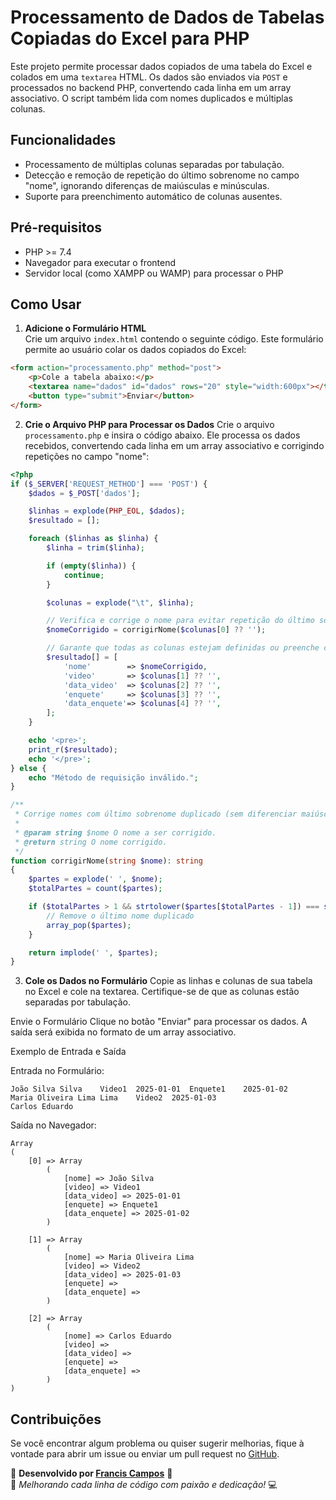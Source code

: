 # Processamento de Dados de Tabelas Copiadas do Excel para PHP

Este projeto permite processar dados copiados de uma tabela do Excel e colados em uma `textarea` HTML. Os dados são enviados via `POST` e processados no backend PHP, convertendo cada linha em um array associativo. O script também lida com nomes duplicados e múltiplas colunas.

## Funcionalidades

- Processamento de múltiplas colunas separadas por tabulação.
- Detecção e remoção de repetição do último sobrenome no campo "nome", ignorando diferenças de maiúsculas e minúsculas.
- Suporte para preenchimento automático de colunas ausentes.

## Pré-requisitos

- PHP >= 7.4
- Navegador para executar o frontend
- Servidor local (como XAMPP ou WAMP) para processar o PHP

## Como Usar

1. **Adicione o Formulário HTML**  
   Crie um arquivo `index.html` contendo o seguinte código. Este formulário permite ao usuário colar os dados copiados do Excel:

```html
<form action="processamento.php" method="post">
    <p>Cole a tabela abaixo:</p>
    <textarea name="dados" id="dados" rows="20" style="width:600px"></textarea>
    <button type="submit">Enviar</button>
</form>
```

2. **Crie o Arquivo PHP para Processar os Dados**
Crie o arquivo `processamento.php` e insira o código abaixo. Ele processa os dados recebidos, convertendo cada linha em um array associativo e corrigindo repetições no campo "nome":

```php
<?php
if ($_SERVER['REQUEST_METHOD'] === 'POST') {
    $dados = $_POST['dados'];

    $linhas = explode(PHP_EOL, $dados);
    $resultado = [];

    foreach ($linhas as $linha) {
        $linha = trim($linha);

        if (empty($linha)) {
            continue;
        }

        $colunas = explode("\t", $linha);

        // Verifica e corrige o nome para evitar repetição do último sobrenome
        $nomeCorrigido = corrigirNome($colunas[0] ?? '');

        // Garante que todas as colunas estejam definidas ou preenche com valores padrão
        $resultado[] = [
            'nome'        => $nomeCorrigido,
            'video'       => $colunas[1] ?? '',
            'data_video'  => $colunas[2] ?? '',
            'enquete'     => $colunas[3] ?? '',
            'data_enquete'=> $colunas[4] ?? '',
        ];
    }

    echo '<pre>';
    print_r($resultado);
    echo '</pre>';
} else {
    echo "Método de requisição inválido.";
}

/**
 * Corrige nomes com último sobrenome duplicado (sem diferenciar maiúsculas/minúsculas).
 *
 * @param string $nome O nome a ser corrigido.
 * @return string O nome corrigido.
 */
function corrigirNome(string $nome): string
{
    $partes = explode(' ', $nome);
    $totalPartes = count($partes);

    if ($totalPartes > 1 && strtolower($partes[$totalPartes - 1]) === strtolower($partes[$totalPartes - 2])) {
        // Remove o último nome duplicado
        array_pop($partes);
    }

    return implode(' ', $partes);
}
```

3. **Cole os Dados no Formulário**
Copie as linhas e colunas de sua tabela no Excel e cole na textarea. Certifique-se de que as colunas estão separadas por tabulação.

Envie o Formulário
Clique no botão "Enviar" para processar os dados. A saída será exibida no formato de um array associativo.

Exemplo de Entrada e Saída

Entrada no Formulário:
```
João Silva Silva	Video1	2025-01-01	Enquete1	2025-01-02
Maria Oliveira Lima Lima	Video2	2025-01-03
Carlos Eduardo
```

Saída no Navegador:

```
Array
(
    [0] => Array
        (
            [nome] => João Silva
            [video] => Video1
            [data_video] => 2025-01-01
            [enquete] => Enquete1
            [data_enquete] => 2025-01-02
        )

    [1] => Array
        (
            [nome] => Maria Oliveira Lima
            [video] => Video2
            [data_video] => 2025-01-03
            [enquete] => 
            [data_enquete] => 
        )

    [2] => Array
        (
            [nome] => Carlos Eduardo
            [video] => 
            [data_video] => 
            [enquete] => 
            [data_enquete] => 
        )
)
```

## Contribuições

Se você encontrar algum problema ou quiser sugerir melhorias, fique à vontade para abrir um issue ou enviar um pull request no [GitHub](https://github.com/franciscampos91).



🚀 **Desenvolvido por [Francis Campos](https://github.com/franciscampos91)** 🚀  
🔧 *Melhorando cada linha de código com paixão e dedicação!* 💻

